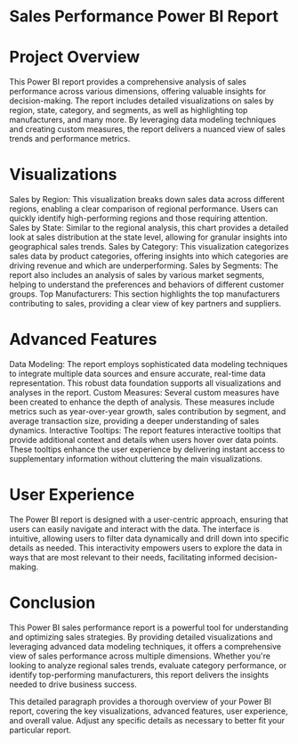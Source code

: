 # Sales Performance Power BI Report

# Project Overview
This Power BI report provides a comprehensive analysis of sales performance across various dimensions, offering valuable insights for decision-making. The report includes detailed visualizations on sales by region, state, category, and segments, as well as highlighting top manufacturers, and many more. By leveraging data modeling techniques and creating custom measures, the report delivers a nuanced view of sales trends and performance metrics.

# Visualizations
Sales by Region: This visualization breaks down sales data across different regions, enabling a clear comparison of regional performance. Users can quickly identify high-performing regions and those requiring attention.
Sales by State: Similar to the regional analysis, this chart provides a detailed look at sales distribution at the state level, allowing for granular insights into geographical sales trends.
Sales by Category: This visualization categorizes sales data by product categories, offering insights into which categories are driving revenue and which are underperforming.
Sales by Segments: The report also includes an analysis of sales by various market segments, helping to understand the preferences and behaviors of different customer groups.
Top Manufacturers: This section highlights the top manufacturers contributing to sales, providing a clear view of key partners and suppliers.

# Advanced Features
Data Modeling: The report employs sophisticated data modeling techniques to integrate multiple data sources and ensure accurate, real-time data representation. This robust data foundation supports all visualizations and analyses in the report.
Custom Measures: Several custom measures have been created to enhance the depth of analysis. These measures include metrics such as year-over-year growth, sales contribution by segment, and average transaction size, providing a deeper understanding of sales dynamics.
Interactive Tooltips: The report features interactive tooltips that provide additional context and details when users hover over data points. These tooltips enhance the user experience by delivering instant access to supplementary information without cluttering the main visualizations.

# User Experience
The Power BI report is designed with a user-centric approach, ensuring that users can easily navigate and interact with the data. The interface is intuitive, allowing users to filter data dynamically and drill down into specific details as needed. This interactivity empowers users to explore the data in ways that are most relevant to their needs, facilitating informed decision-making.

# Conclusion
This Power BI sales performance report is a powerful tool for understanding and optimizing sales strategies. By providing detailed visualizations and leveraging advanced data modeling techniques, it offers a comprehensive view of sales performance across multiple dimensions. Whether you're looking to analyze regional sales trends, evaluate category performance, or identify top-performing manufacturers, this report delivers the insights needed to drive business success.

This detailed paragraph provides a thorough overview of your Power BI report, covering the key visualizations, advanced features, user experience, and overall value. Adjust any specific details as necessary to better fit your particular report.









